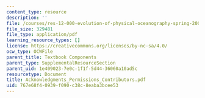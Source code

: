 ```yaml
---
content_type: resource
description: ''
file: /courses/res-12-000-evolution-of-physical-oceanography-spring-2007/767e68f40939f090c38c8eaba3bcee53_Acknowledgments_Permissions_Contributors.pdf
file_size: 329481
file_type: application/pdf
learning_resource_types: []
license: https://creativecommons.org/licenses/by-nc-sa/4.0/
ocw_type: OCWFile
parent_title: Textbook Components
parent_type: SupplementalResourceSection
parent_uid: 1e409023-7e0c-1f1f-5d44-36060a10ad5c
resourcetype: Document
title: Acknowledgments_Permissions_Contributors.pdf
uid: 767e68f4-0939-f090-c38c-8eaba3bcee53
---
```


